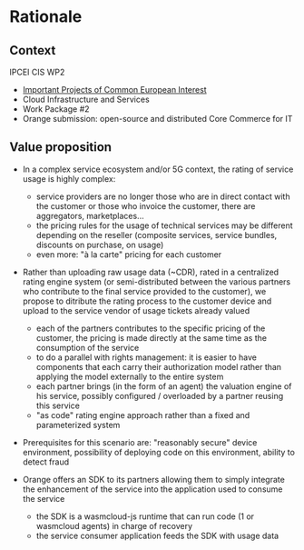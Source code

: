 # Rationale

## Context

IPCEI CIS WP2
- [Important Projects of Common European Interest](https://competition-policy.ec.europa.eu/state-aid/legislation/modernisation/ipcei_en)
- Cloud Infrastructure and Services
- Work Package #2
- Orange submission: open-source and distributed Core Commerce for IT

## Value proposition

- In a complex service ecosystem and/or 5G context, the rating of service usage is highly complex:
    - service providers are no longer those who are in direct contact with the customer or those who invoice the customer, there are aggregators, marketplaces...
    - the pricing rules for the usage of technical services may be different depending on the reseller (composite services, service bundles, discounts on purchase, on usage)
    - even more: "à la carte" pricing for each customer

- Rather than uploading raw usage data (~CDR), rated in a centralized rating engine system (or semi-distributed between the various partners who contribute to the final service provided to the customer), we propose to ditribute the rating process to the customer device and upload to the service vendor of usage tickets already valued
    - each of the partners contributes to the specific pricing of the customer, the pricing is made directly at the same time as the consumption of the service
    - to do a parallel with rights management: it is easier to have components that each carry their authorization model rather than applying the model externally to the entire system
    - each partner brings (in the form of an agent) the valuation engine of his service, possibly configured / overloaded by a partner reusing this service
    - "as code" rating engine approach rather than a fixed and parameterized system

- Prerequisites for this scenario are: "reasonably secure" device environment, possibility of deploying code on this environment, ability to detect fraud

- Orange offers an SDK to its partners allowing them to simply integrate the enhancement of the service into the application used to consume the service
    - the SDK is a wasmcloud-js runtime that can run code (1 or wasmcloud agents) in charge of recovery
    - the service consumer application feeds the SDK with usage data

